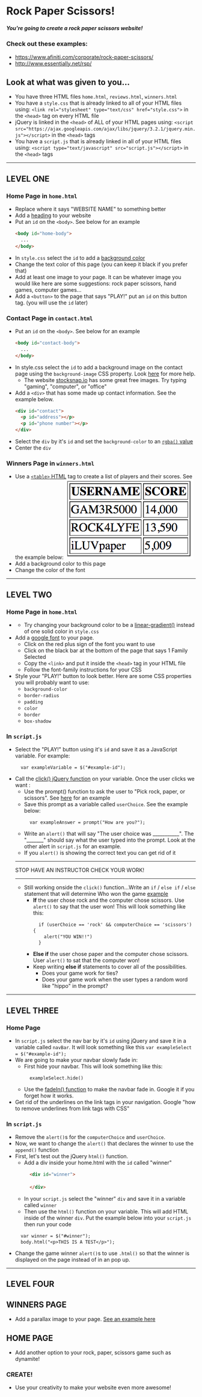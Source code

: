 # Rock Paper Scissors!

##### You're going to create a rock paper scissors website!

### Check out these examples:
* https://www.afiniti.com/corporate/rock-paper-scissors/
* http://www.essentially.net/rsp/

## Look at what was given to you...
* You have three HTML files `home.html`, `reviews.html`, `winners.html`
* You have a `style.css` that is already linked to all of your HTML files using: `<link rel="stylesheet" type="text/css" href="style.css">` in the `<head>` tag on every HTML file
* jQuery is linked in the `<head>` of ALL of your HTML pages using: `<script src="https://ajax.googleapis.com/ajax/libs/jquery/3.2.1/jquery.min.js"></script>` in the `<head>` tags
* You have a `script.js` that is already linked in all of your HTML files using: `<script type="text/javascript" src="script.js"></script>` in the `<head>` tags

_____________________________________________________________________________ 
## LEVEL ONE

### Home Page in `home.html`
* Replace where it says "WEBSITE NAME" to something better
* Add a [heading](https://www.w3schools.com/html/html_headings.asp) to your website
* Put an `id` on the `<body>`. See below for an example
  ``` HTML
  <body id="home-body">
    ...
  </body>
  ```
* In `style.css` select the `id` to add a [background color](https://www.w3schools.com/cssref/pr_background-color.asp)
* Change the text color of this page (you can keep it black if you prefer that)
* Add at least one image to your page. It can be whatever image you would like here are some suggestions: rock paper scissors, hand games, computer games...
* Add a `<button>` to the page that says "PLAY!" put an `id` on this button tag. (you will use the `id` later)

### Contact Page in `contact.html`
* Put an `id` on the `<body>`. See below for an example
  ``` HTML
  <body id="contact-body">
    ...
  </body>
  ```
* In style.css select the `id` to add a background image on the contact page using the `background-image` CSS property. Look [here](https://css-tricks.com/perfect-full-page-background-image/) for more help. 
    * The website [stocksnap.io](https://stocksnap.io/) has some great free images. Try typing "gaming", "computer", or "office"
* Add a `<div>` that has some made up contact information. See the example below.
  ``` HTML
  <div id="contact">
    <p id="address"></p>
    <p id="phone number"></p>
  </div>
  ```
* Select the `div` by it's `id` and set the `background-color` to an [`rgba()` value](https://www.w3schools.com/cssref/tryit.asp?filename=trycss_color_rgba)
* Center the `div`

### Winners Page in `winners.html`
* Use a [`<table>` HTML](https://www.w3schools.com/html/html_tables.asp) tag to create a list of players and their scores. See the example below:
  ![example table](images/example-table.png)
* Add a background color to this page
* Change the color of the font
_____________________________________________________________________________

## LEVEL TWO

### Home Page in `home.html`
* * Try changing your background color to be a [linear-gradient()](https://developer.mozilla.org/en-US/docs/Web/CSS/linear-gradient) instead of one solid color in `style.css`
* Add a [google font](https://fonts.google.com/) to your page.
  * Click on the red plus sign of the font you want to use
  * Click on the black bar at the bottom of the page that says 1 Family Selected
  * Copy the `<link>` and put it inside the `<head>` tag in your HTML file
  * Follow the font-family instructions for your CSS
* Style your "PLAY!" button to look better. Here are some CSS properties you will probably want to use:
  * `background-color`
  * `border-radius`
  * `padding`
  * `color`
  * `border`
  * `box-shadow`


### In `script.js`
* Select the "PLAY!" button using it's `id` and save it as a JavaScript variable. For example:
  ``` 
    var exampleVariable = $("#example-id"); 
  ```
* Call the [click() jQuery function](https://www.w3schools.com/jquery/event_click.asp) on your variable. Once the user clicks we want :
  * Use the prompt() function to ask the user to "Pick rock, paper, or scissors". See [here](https://www.w3schools.com/jsref/met_win_prompt.asp) for an example
  * Save this prompt as a variable called `userChoice`. See the example below:
    ```
      var exampleAnswer = prompt("How are you?");
    ```
  * Write an `alert()` that will say "The user choice was ___________". The "_______" should say what the user typed into the prompt. Look at the other alert in `script.js` for an example.
  * If you `alert()` is showing the correct text you can get rid of it
  __________________________________________________________________________
  STOP HAVE AN INSTRUCTOR CHECK YOUR WORK!
  __________________________________________________________________________
  * Still working onside the `click()` function...Write an `if` / `else if` / `else` statement that will determine Who won the game [example](https://www.w3schools.com/js/js_if_else.asp)
    * **If** the user chose rock and the computer chose scissors. Use `alert()` to say that the user won! This will look something like this:
        ```
          if (userChoice == 'rock' && computerChoice == 'scissors') {
            alert("YOU WIN!!")
          }
        ```
    * **Else if** the user chose paper and the computer chose scissors. User `alert()` to sat that the computer won!
    * Keep writing **else if** statements to cover all of the possibilities. 
      * Does your game work for ties?
      * Does your game work when the user types a random word like "hippo" in the prompt?

_____________________________________________________________________________
## LEVEL THREE

### Home Page
* In `script.js` select the nav bar by it's `id` using jQuery and save it in a variable called `navBar`. It will look something like this 
  ` var exampleSelect = $("#example-id"); `
* We are going to make your navbar slowly fade in:
  * First hide your navbar. This will look something like this:
    ``` 
      exampleSelect.hide()
    ```
  * Use the [fadeIn() function](http://api.jquery.com/fadein/) to make the navbar fade in. Google it if you forget how it works.
* Get rid of the underlines on the link tags in your navigation. Google "how to remove underlines from link tags with CSS"


### In `script.js`
* Remove the `alert()`s for the `computerChoice` and `userChoice`.
* Now, we want to change the `alert()` that declares the winner to use the `append()` function
* First, let's test out the jQuery `html()` function.
  * Add a div inside your home.html with the `id` called "winner"
    ``` HTML
      <div id="winner">
        
      </div>
    ```
  * In your `script.js` select the "winner" `div` and save it in a variable called `winner`
  * Then use the `html()` function on your variable. This will add HTML inside of the winner `div`. Put the example below into your `script.js` then run your code
  ``` 
    var winner = $("#winner");
    body.html("<p>THIS IS A TEST</p>");
  ```
* Change the game winner `alert()`s to use `.html()` so that the winner is displayed on the page instead of in an pop up.

_____________________________________________________________________________
## LEVEL FOUR

## WINNERS PAGE
* Add a parallax image to your page. [See an example here](https://www.w3schools.com/howto/howto_css_parallax.asp)

## HOME PAGE
* Add another option to your rock, paper, scissors game such as dynamite!

### CREATE!
* Use your creativity to make your website even more awesome!













